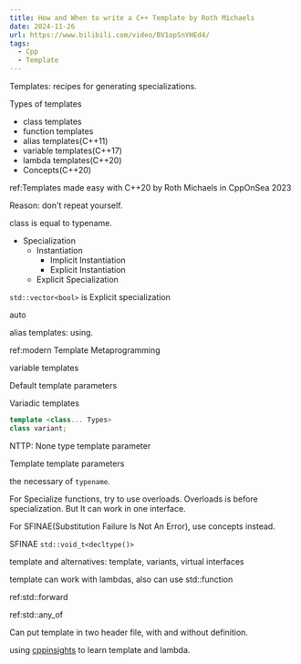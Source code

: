 ```yaml
---
title: How and When to write a C++ Template by Roth Michaels
date: 2024-11-26
url: https://www.bilibili.com/video/BV1opSnYHEd4/
tags:
  - Cpp
  - Template
---
```


Templates: recipes for generating specializations.

Types of templates

- class templates
- function templates
- alias templates(C++11)
- variable templates(C++17)
- lambda templates(C++20)
- Concepts(C++20)

ref:Templates made easy with C++20 by Roth Michaels in CppOnSea 2023

Reason: don't repeat yourself.

class is equal to typename.

- Specialization
  - Instantiation
    - Implicit Instantiation
    - Explicit Instantiation
  - Explicit Specialization

`std::vector<bool>` is Explicit specialization

auto

alias templates: using.

ref:modern Template Metaprogramming

variable templates

Default template parameters

Variadic templates

```cpp
template <class... Types>
class variant;
```

NTTP: None type template parameter

Template template parameters

the necessary of `typename`.

For Specialize functions, try to use overloads. Overloads is before specialization. But It can work in one interface.

For SFINAE(Substitution Failure Is Not An Error), use concepts instead.

SFINAE `std::void_t<decltype()>`

template and alternatives: template, variants, virtual interfaces

template can work with lambdas, also can use std::function

ref:std::forward

ref:std::any_of

Can put template in two header file, with and without definition.

using [cppinsights](https://cppinsights.io) to learn template and lambda.

